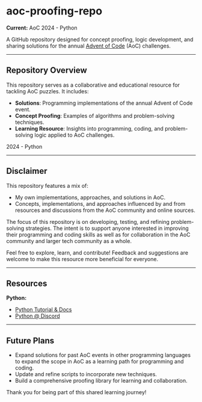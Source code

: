 # aoc-proofing-repo  
**Current:** AoC 2024 - Python  

A GitHub repository designed for concept proofing, logic development, and sharing solutions for the annual [Advent of Code](https://adventofcode.com) (AoC) challenges.  

---

## Repository Overview  
This repository serves as a collaborative and educational resource for tackling AoC puzzles. It includes:  
- **Solutions**: Programming implementations of the annual Advent of Code event. 
- **Concept Proofing**: Examples of algorithms and problem-solving techniques.  
- **Learning Resource**: Insights into programming, coding, and problem-solving logic applied to AoC challenges.  

2024 - Python

---

## Disclaimer  
This repository features a mix of:  
- My own implementations, approaches, and solutions in AoC.  
- Concepts, implementations, and approaches influenced by and from resources and discussions from the AoC community and online sources.  

The focus of this repository is on developing, testing, and refining problem-solving strategies. The intent is to support anyone interested in improving their programming and coding skills as well as for collaboration in the AoC community and larger tech community as a whole.  

Feel free to explore, learn, and contribute! Feedback and suggestions are welcome to make this resource more beneficial for everyone.  

---

## Resources
**Python:**
- [Python Tutorial & Docs](https://docs.python.org/3/)
- [Python @ Discord](https://discord.gg/python)

---

## Future Plans  
- Expand solutions for past AoC events in other programming languages to expand the scope in AoC as a learning path for programming and coding. 
- Update and refine scripts to incorporate new techniques.  
- Build a comprehensive proofing library for learning and collaboration.  

Thank you for being part of this shared learning journey!  
